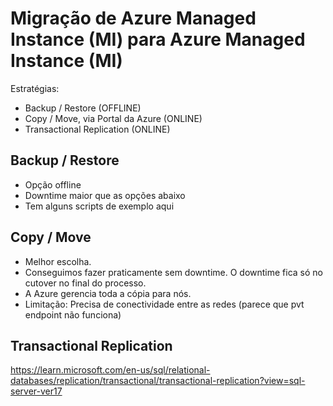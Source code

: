 # Migração de Azure Managed Instance (MI) para Azure Managed Instance (MI)

Estratégias:
- Backup / Restore (OFFLINE)
- Copy / Move, via Portal da Azure (ONLINE)
- Transactional Replication (ONLINE)

## Backup / Restore
- Opção offline
- Downtime maior que as opções abaixo
- Tem alguns scripts de exemplo aqui

## Copy / Move
- Melhor escolha.
- Conseguimos fazer praticamente sem downtime. O downtime fica só no cutover no final do processo.
- A Azure gerencia toda a cópia para nós.
- Limitação: Precisa de conectividade entre as redes (parece que pvt endpoint não funciona)

## Transactional Replication
https://learn.microsoft.com/en-us/sql/relational-databases/replication/transactional/transactional-replication?view=sql-server-ver17


